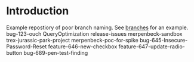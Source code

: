# Introduction

Example repostiory of poor branch naming. See [branches](https://dev.azure.com/erpenbeck0068/DRY-Pipelines/_git/BranchNaming-Poor/branches) for an example.
bug-123-ouch
QueryOptimization
release-issues
merpenbeck-sandbox
trex-jurassic-park-project
merpenbeck-poc-for-spike
bug-645-Insecure-Password-Reset
feature-646-new-checkbox
feature-647-update-radio-button
bug-689-pen-test-finding
